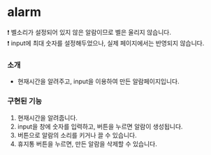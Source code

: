 <h1>alarm</h1>
❗ 벨소리가 설정되어 있지 않은 알람이므로 벨은 울리지 않습니다.<br>
❗ input에 최대 숫자를 설정해두었으나, 실제 페이지에서는 반영되지 않습니다.
<h3>소개</h3>
<ul>
  <li>현재시간을 알려주고, input을 이용하여 만든 알람페이지입니다.</li>
</ul>
<h3> 구현된 기능</h3>
<ol>
  <li>현재시간을 알려줍니다.</li>
  <li>input을 창에 숫자를 입력하고, 버튼을 누르면 알람이 생성됩니다.</li>
  <li>버튼으로 알람의 소리를 키거나 끌 수 있습니다.</li>
  <li>휴지통 버튼을 누르면, 만든 알람을 삭제할 수 있습니다.</li>
</ol>
